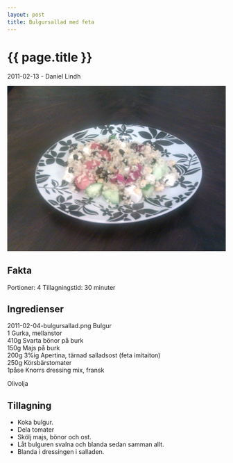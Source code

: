 ```yaml
---
layout: post
title: Bulgursallad med feta
---
```


{{ page.title }}
================

<p class="meta">2011-02-13 - Daniel Lindh</p>

![Food](/images/2011-02-04-bulgursallad.png)

Fakta
-----
Portioner: 4
Tillagningstid: 30 minuter

Ingredienser
------------
2011-02-04-bulgursallad.png
Bulgur  
1 Gurka, mellanstor  
410g Svarta bönor på burk  
150g Majs på burk  
200g 3%ig Apertina, tärnad salladsost (feta imitaiton)  
250g Körsbärstomater  
1påse Knorrs dressing mix, fransk  

Olivolja  

Tillagning
----------

* Koka bulgur.
* Dela tomater
* Skölj majs, bönor och ost.
* Låt bulguren svalna och blanda sedan samman allt.
* Blanda i dressingen i salladen.

